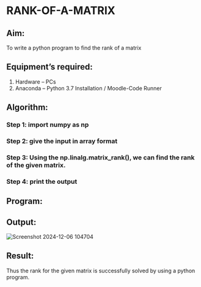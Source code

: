 # RANK-OF-A-MATRIX
## Aim:
To write a python program to find the rank of a matrix
## Equipment’s required:
1. 	Hardware – PCs
2. 	Anaconda – Python 3.7 Installation / Moodle-Code Runner
## Algorithm:
### Step 1: import numpy as np
### Step 2: give the input in array format
### Step 3: Using the np.linalg.matrix_rank(), we can find the rank of the given matrix.
### Step 4: print the output
## Program:
## Output:
![Screenshot 2024-12-06 104704](https://github.com/user-attachments/assets/49c1cdde-e180-4093-b732-34a431cd8d1c)

## Result:
Thus the rank for the given matrix is successfully solved by  using a python program.

